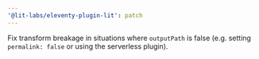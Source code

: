 ```yaml
---
'@lit-labs/eleventy-plugin-lit': patch
---
```


Fix transform breakage in situations where `outputPath` is false (e.g. setting `permalink: false` or using the serverless plugin).
